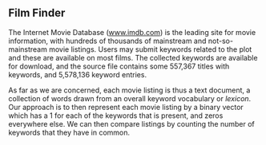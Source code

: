 ## Film Finder ##

The Internet Movie Database (www.imdb.com) is the leading site for movie information, with hundreds of thousands of mainstream and not-so-mainstream movie listings. Users may submit keywords related to the plot and these are available on most films. The collected keywords are available for download, and the source file contains some 557,367 titles with keywords, and 5,578,136 keyword entries.

As far as we are concerned, each movie listing is thus a text document, a collection of words drawn from an overall keyword vocabulary or *lexicon*. Our approach is to then represent each movie listing by a binary vector which has a 1 for each of the keywords that is present, and zeros everywhere else. We can then compare listings by counting the number of keywords that they have in common.